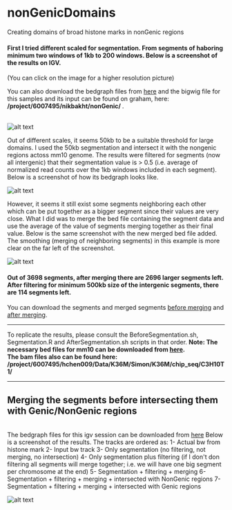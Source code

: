 # nonGenicDomains
Creating domains of broad histone marks in nonGenic regions

#### First I tried different scaled for segmentation. From segments of haboring minimum two windows of 1kb to 200 windows. Below is a screenshot of the results on IGV.
(You can click on the image for a higher resolution picture)

You can also download the bedgraph files from <a href="http://nikleotide.com/wp-content/uploads//2018/04/different_scales.zip">here</a> and the bigwig file for this samples and its input can be found on graham, here: <b>  /project/6007495/nikbakht/nonGenic/ </b>. <br><br>

![alt text](http://nikleotide.com/wp-content/uploads//2018/04/igv_snapshot.png)

Out of different scales, it seems 50kb to be a suitable threshold for large domains. I used the 50kb segmentation and intersect it with the nongenic regions actoss mm10 genome. The results were filtered for segments (now all intergenic) that their segmentation value is > 0.5 (i.e. average of normalized read counts over the 1kb windows included in each segment). Below is a screenshot of how its bedgraph looks like. 

![alt text](http://nikleotide.com/wp-content/uploads//2018/04/igv_snapshot2.png)


However, it seems it still exist some segments neighboring each other which can be put together as a bigger segment since their values are very close. What I did was to merge the bed file containing the segment data and use the average of the value of segments merging together as their final value. Below is the same screenshot with the new merged bed file added. The smoothing (merging of neighboring segments) in this example is more clear on the far left of the screenshot.

![alt text](http://nikleotide.com/wp-content/uploads//2018/04/igv_snapshot3.png)

#### Out of 3698 segments, after merging there are 2696 larger segments left. After filtering for minimum 500kb size of the intergenic segments, there are 114 segments left.

You can download the segments and merged segments <a href="http://nikleotide.com/wp-content/uploads//2018/04/Parental_H3K36me2-50kb-H3K36me2-NonGenic-NOT-MERGED.bedgraph.zip">before merging</a> and <a href="http://nikleotide.com/wp-content/uploads//2018/04/Parental_H3K36me2-50kb-H3K36me2-NonGenic.bedgraph.zip">after merging</a>.

-----------------------------------------------------------------------------------------------------------------------
To replicate the results, please consult the BeforeSegmentation.sh, Segmentation.R and AfterSegmentation.sh scripts in that order.
<b>Note: The necessary bed files for mm10 can be downloaded from <a href="http://nikleotide.com/wp-content/uploads//2018/04/mm10.bed_.files_.zip">here</a>.
<br>
 The bam files also can be found here:
 /project/6007495/hchen009/Data/K36M/Simon/K36M/chip_seq/C3H10T1/
</b>

-----------------------------------------------------------------------------------------------------------------------
## Merging the segments before intersecting them with Genic/NonGenic regions
<br>
The bedgraph files for this igv session can be downloaded from <a href="https://github.com/nikleotide/nonGenicDomains/blob/master/Merged_then_Intersected.zip">here</a>
Below is a screenshot of the results. The tracks are ordered as:
1- Actual bw from histone mark
2- Input bw track
3- Only segmentation (no filtering, not merging, no intersection)
4- Only segmentation plus filtering (if I don't don filtering all segments will merge together; i.e. we will have one big segment per chromosome at the end)
5- Segmentation + filtering + merging
6- Segmentation + filtering + merging + intersected with NonGenic regions
7- Segmentation + filtering + merging + intersected with Genic regions

![alt text](http://nikleotide.com/wp-content/uploads//2018/04/igv_snapshot-merged-intersected.png)



